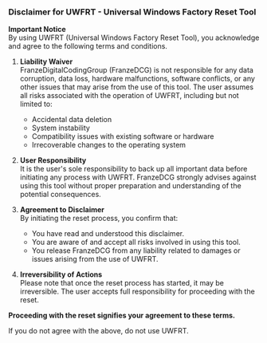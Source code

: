 ### Disclaimer for UWFRT - Universal Windows Factory Reset Tool  

**Important Notice**  
By using UWFRT (Universal Windows Factory Reset Tool), you acknowledge and agree to the following terms and conditions.  

1. **Liability Waiver**  
FranzeDigitalCodingGroup (FranzeDCG) is not responsible for any data corruption, data loss, hardware malfunctions, software conflicts, or any other issues that may arise from the use of this tool. The user assumes all risks associated with the operation of UWFRT, including but not limited to:  
   - Accidental data deletion  
   - System instability  
   - Compatibility issues with existing software or hardware  
   - Irrecoverable changes to the operating system  

2. **User Responsibility**  
It is the user's sole responsibility to back up all important data before initiating any process with UWFRT. FranzeDCG strongly advises against using this tool without proper preparation and understanding of the potential consequences.

3. **Agreement to Disclaimer**  
By initiating the reset process, you confirm that:  
   - You have read and understood this disclaimer.  
   - You are aware of and accept all risks involved in using this tool.  
   - You release FranzeDCG from any liability related to damages or issues arising from the use of UWFRT.  

4. **Irreversibility of Actions**  
Please note that once the reset process has started, it may be irreversible. The user accepts full responsibility for proceeding with the reset.

**Proceeding with the reset signifies your agreement to these terms.**  

If you do not agree with the above, do not use UWFRT.
